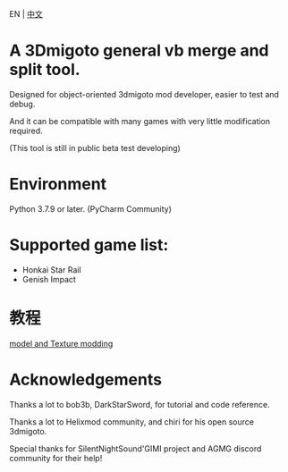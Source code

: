 EN | [中文](README_zh-CN.md)

# A 3Dmigoto general vb merge and split tool.
Designed for object-oriented 3dmigoto mod developer, easier to test and debug.

And it can be compatible with many games with very little modification required.

(This tool is still in public beta test developing)
# Environment
Python 3.7.9 or later.
(PyCharm Community)

# Supported game list:
 - Honkai Star Rail
 - Genish Impact

# 教程

[model and Texture modding](Guides/UsageInstructions.md)

# Acknowledgements
Thanks a lot to bob3b, DarkStarSword, for tutorial and code reference.

Thanks a lot to Helixmod community, and chiri for his open source 3dmigoto.

Special thanks for SilentNightSound'GIMI project and AGMG discord community for their help!